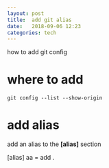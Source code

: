 ```yaml
---
layout: post
title:  add git alias 
date:   2018-09-06 12:23 
categories: tech 
---
```

how to add git config

# where to add

```
git config --list --show-origin
```

# add alias 

add an alias to the __[alias]__ section

[alias]
aa = add .

